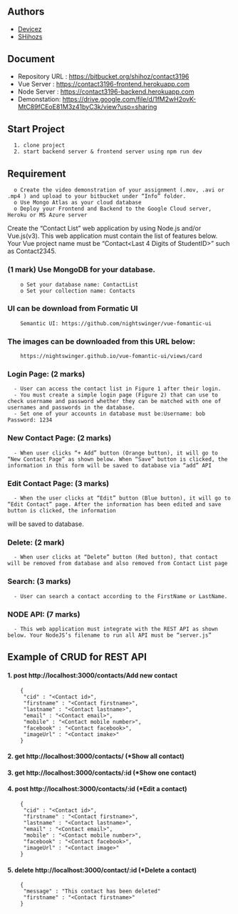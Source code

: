 ## Authors
- [Devicez](https://github.com/Devicez)
- [SHihozs](https://github.com/SHihozs)


## Document
- Repository URL : https://bitbucket.org/shihoz/contact3196
- Vue Server : https://contact3196-frontend.herokuapp.com
- Node Server : https://contact3196-backend.herokuapp.com
- Demonstation: https://drive.google.com/file/d/1fM2wH2ovK-MtC89fCEoE81M3z41byC3k/view?usp=sharing

## Start Project
      1. clone project
      2. start backend server & frontend server using npm run dev
      
## Requirement
      o Create the video demonstration of your assignment (.mov, .avi or .mp4 ) and upload to your bitbucket under “Info” folder.
      o Use Mongo Atlas as your cloud database
      o Deploy your Frontend and Backend to the Google Cloud server, Heroku or MS Azure server


Create the “Contact List” web application by using Node.js and/or Vue.js(v3). This web application must contain the list of features below. Your Vue project name must be “Contact<Last 4 Digits of StudentID>” such as Contact2345. 

### (1 mark) Use MongoDB for your database.
        o Set your database name: ContactList
        o Set your collection name: Contacts
### UI can be download from Formatic UI
        Semantic UI: https://github.com/nightswinger/vue-fomantic-ui
### The images can be downloaded from this URL below:
        https://nightswinger.github.io/vue-fomantic-ui/views/card
        
### Login Page: (2 marks) 
      - User can access the contact list in Figure 1 after their login.
      - You must create a simple login page (Figure 2) that can use to check username and password whether they can be matched with one of usernames and passwords in the database.
      - Set one of your accounts in database must be:Username: bob Password: 1234

### New Contact Page: (2 marks) 
      - When user clicks “+ Add” button (Orange button), it will go to “New Contact Page” as shown below. When “Save” button is clicked, the information in this form will be saved to database via “add” API
      
### Edit Contact Page: (3 marks) 
      - When the user clicks at “Edit” button (Blue button), it will go to “Edit Contact” page. After the information has been edited and save button is clicked, the information
will be saved to database.

### Delete: (2 mark) 
      - When user clicks at “Delete” button (Red button), that contact will be removed from database and also removed from Contact List page

### Search: (3 marks) 
      - User can search a contact according to the FirstName or LastName.

### NODE API: (7 marks) 
      - This web application must integrate with the REST API as shown below. Your NodeJS’s filename to run all API must be “server.js”
      
## Example of CRUD for REST API

#### 1. post http://localhost:3000/contacts/Add new contact
        {
         "cid" : "<Contact id>",
         "firstname" : "<Contact firstname>",
         "lastname" : "<Contact lastname>",
         "email" : "<Contact email>",
         "mobile" : "<Contact mobile number>",
         "facebook" : "<Contact facebook>",
         "imageUrl" : "<Contact imake>"
        }
        
#### 2. get http://localhost:3000/contacts/  (*Show all contact)
#### 3. get http://localhost:3000/contacts/:id  (*Show one contact)
#### 4. post http://localhost:3000/contacts/:id   (*Edit a contact)
        {
         "cid" : "<Contact id>",
         "firstname" : "<Contact firstname>",
         "lastname" : "<Contact lastname>",
         "email" : "<Contact email>",
         "mobile" : "<Contact mobile number>",
         "facebook" : "<Contact facebook>",
         "imageUrl" : "<Contact image>"
        }
#### 5. delete http://localhost:3000/contact/:id  (*Delete a contact)
        {
         "message" : "This contact has been deleted"
         "firstname" : "<Contact firstname>"
        }

